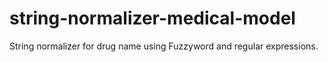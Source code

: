 # string-normalizer-medical-model
String normalizer for drug name using Fuzzyword and regular expressions.
